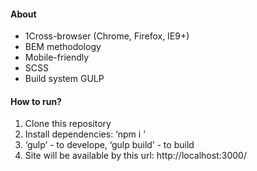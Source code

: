 #### About
* 1Cross-browser (Chrome, Firefox, IE9+)
* BEM methodology
* Mobile-friendly
* SCSS
* Build system GULP


#### How to run?
1. Clone this repository
2. Install dependencies: ‘npm i ’
3. ‘gulp’ - to develope, ‘gulp build’ - to build
4. Site will be available by this url: http://localhost:3000/